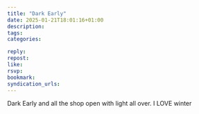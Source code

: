 ```yaml
---
title: "Dark Early"
date: 2025-01-21T18:01:16+01:00
description:
tags:
categories:

reply:
repost:
like:
rsvp:
bookmark:
syndication_urls:
---
```


Dark Early and all the shop open with light all over. I LOVE winter
